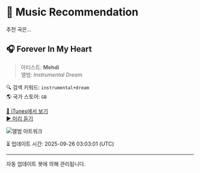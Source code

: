 
# 🎵 Music Recommendation

추천 곡은...

## 🎧 Forever In My Heart  
> 아티스트: **Mehdi**  
> 앨범: _Instrumental Dream_  

🔍 검색 키워드: `instrumental+dream`  
🌎 국가 스토어: `GB`

[🔗 iTunes에서 보기](https://music.apple.com/gb/album/forever-in-my-heart/329671856?i=329671886&uo=4)  
[▶️ 미리 듣기](https://audio-ssl.itunes.apple.com/itunes-assets/AudioPreview125/v4/45/e6/ce/45e6ce40-1967-9b79-74bd-e6847c63f50b/mzaf_13796333374802289012.plus.aac.p.m4a)

![앨범 아트워크](https://is1-ssl.mzstatic.com/image/thumb/Music/f1/4e/1c/mzi.qjkjzywf.jpg/100x100bb.jpg)

⏳ 업데이트 시간: 2025-09-26 03:03:01 (UTC)

---
자동 업데이트 봇에 의해 관리됩니다.
